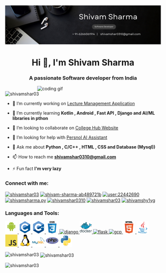 ![logo](https://github.com/shivamshar03/shivamshar03/blob/main/Black%20Minimalist%20Corporate%20Professional%20Profile%20LinkedIn%20Banner%20(1).png)
<h1 align="center">Hi 👋, I'm Shivam Sharma</h1>
<h3 align="center">A passionate Software developer from India</h3>
<img align="right" alt="coding gif" width="400" src="https://gifdb.com/images/high/animated-man-computer-coding-nae6mec378lsg1i3.gif">


<p align="left"> <img src="https://komarev.com/ghpvc/?username=shivamshar03&label=Profile%20views&color=0e75b6&style=flat" alt="shivamshar03" /> </p>

- 🔭 I’m currently working on [Lecture Management Application](https://github.com/shivamshar03/lecture-managment)

- 🌱 I’m currently learning **Kotlin , Android , Fast API , Django and AI/ML libraries in pthon**

- 👯 I’m looking to collaborate on [College Hub Website](https://github.com/shivamshar03/college-jagat)

- 🤝 I’m looking for help with [Persnol AI Assistant](https://github.com/shivamshar03/Personal-AI-Assistant)

- 💬 Ask me about **Python , C/C++ , HTML , CSS and Database (Mysql))**

- 📫 How to reach me **shivamshar0310@gmail.com**

- ⚡ Fun fact **I'm very lazy**

<h3 align="left">Connect with me:</h3>
<p align="left">
<a href="https://twitter.com/shivamshar03" target="blank"><img align="center" src="https://raw.githubusercontent.com/rahuldkjain/github-profile-readme-generator/master/src/images/icons/Social/twitter.svg" alt="shivamshar03" height="30" width="40" /></a>
<a href="https://linkedin.com/in/shivam-sharma-ab489721b" target="blank"><img align="center" src="https://raw.githubusercontent.com/rahuldkjain/github-profile-readme-generator/master/src/images/icons/Social/linked-in-alt.svg" alt="shivam-sharma-ab489721b" height="30" width="40" /></a>
<a href="https://stackoverflow.com/users/user:22442690" target="blank"><img align="center" src="https://raw.githubusercontent.com/rahuldkjain/github-profile-readme-generator/master/src/images/icons/Social/stack-overflow.svg" alt="user:22442690" height="30" width="40" /></a>
<a href="https://instagram.com/shivamsharma.py" target="blank"><img align="center" src="https://raw.githubusercontent.com/rahuldkjain/github-profile-readme-generator/master/src/images/icons/Social/instagram.svg" alt="shivamsharma.py" height="30" width="40" /></a>
<a href="https://www.hackerrank.com/shivamshar0310" target="blank"><img align="center" src="https://raw.githubusercontent.com/rahuldkjain/github-profile-readme-generator/master/src/images/icons/Social/hackerrank.svg" alt="shivamshar0310" height="30" width="40" /></a>
<a href="https://www.leetcode.com/shivamshar03" target="blank"><img align="center" src="https://raw.githubusercontent.com/rahuldkjain/github-profile-readme-generator/master/src/images/icons/Social/leet-code.svg" alt="shivamshar03" height="30" width="40" /></a>
<a href="https://auth.geeksforgeeks.org/user/shivamshy1yg" target="blank"><img align="center" src="https://raw.githubusercontent.com/rahuldkjain/github-profile-readme-generator/master/src/images/icons/Social/geeks-for-geeks.svg" alt="shivamshy1yg" height="30" width="40" /></a>
</p>

<h3 align="left">Languages and Tools:</h3>
<p align="left"> <a href="https://developer.android.com" target="_blank" rel="noreferrer"> <img src="https://raw.githubusercontent.com/devicons/devicon/master/icons/android/android-original-wordmark.svg" alt="android" width="40" height="40"/> </a> <a href="https://www.cprogramming.com/" target="_blank" rel="noreferrer"> <img src="https://raw.githubusercontent.com/devicons/devicon/master/icons/c/c-original.svg" alt="c" width="40" height="40"/> </a> <a href="https://www.w3schools.com/cpp/" target="_blank" rel="noreferrer"> <img src="https://raw.githubusercontent.com/devicons/devicon/master/icons/cplusplus/cplusplus-original.svg" alt="cplusplus" width="40" height="40"/> </a> <a href="https://www.w3schools.com/css/" target="_blank" rel="noreferrer"> <img src="https://raw.githubusercontent.com/devicons/devicon/master/icons/css3/css3-original-wordmark.svg" alt="css3" width="40" height="40"/> </a> <a href="https://www.djangoproject.com/" target="_blank" rel="noreferrer"> <img src="https://cdn.worldvectorlogo.com/logos/django.svg" alt="django" width="40" height="40"/> </a> <a href="https://www.docker.com/" target="_blank" rel="noreferrer"> <img src="https://raw.githubusercontent.com/devicons/devicon/master/icons/docker/docker-original-wordmark.svg" alt="docker" width="40" height="40"/> </a> <a href="https://flask.palletsprojects.com/" target="_blank" rel="noreferrer"> <img src="https://www.vectorlogo.zone/logos/pocoo_flask/pocoo_flask-icon.svg" alt="flask" width="40" height="40"/> </a> <a href="https://cloud.google.com" target="_blank" rel="noreferrer"> <img src="https://www.vectorlogo.zone/logos/google_cloud/google_cloud-icon.svg" alt="gcp" width="40" height="40"/> </a> <a href="https://www.w3.org/html/" target="_blank" rel="noreferrer"> <img src="https://raw.githubusercontent.com/devicons/devicon/master/icons/html5/html5-original-wordmark.svg" alt="html5" width="40" height="40"/> </a> <a href="https://www.java.com" target="_blank" rel="noreferrer"> <img src="https://raw.githubusercontent.com/devicons/devicon/master/icons/java/java-original.svg" alt="java" width="40" height="40"/> </a> <a href="https://developer.mozilla.org/en-US/docs/Web/JavaScript" target="_blank" rel="noreferrer"> <img src="https://raw.githubusercontent.com/devicons/devicon/master/icons/javascript/javascript-original.svg" alt="javascript" width="40" height="40"/> </a> <a href="https://www.linux.org/" target="_blank" rel="noreferrer"> <img src="https://raw.githubusercontent.com/devicons/devicon/master/icons/linux/linux-original.svg" alt="linux" width="40" height="40"/> </a> <a href="https://www.mysql.com/" target="_blank" rel="noreferrer"> <img src="https://raw.githubusercontent.com/devicons/devicon/master/icons/mysql/mysql-original-wordmark.svg" alt="mysql" width="40" height="40"/> </a> <a href="https://www.php.net" target="_blank" rel="noreferrer"> <img src="https://raw.githubusercontent.com/devicons/devicon/master/icons/php/php-original.svg" alt="php" width="40" height="40"/> </a> <a href="https://www.python.org" target="_blank" rel="noreferrer"> <img src="https://raw.githubusercontent.com/devicons/devicon/master/icons/python/python-original.svg" alt="python" width="40" height="40"/> </a> </p>

<p><img align="left" src="https://github-readme-stats.vercel.app/api/top-langs?username=shivamshar03&show_icons=true&locale=en&layout=compact" alt="shivamshar03" /></p>

<p>&nbsp;<img align="center" src="https://github-readme-stats.vercel.app/api?username=shivamshar03&show_icons=true&locale=en" alt="shivamshar03" /></p>

<p><img align="center" src="https://github-readme-streak-stats.herokuapp.com/?user=shivamshar03&" alt="shivamshar03" /></p>


<!--
**shivamshar03/shivamshar03** is a ✨ _special_ ✨ repository because its `README.md` (this file) appears on your GitHub profile.

Here are some ideas to get you started:

- 🔭 I’m currently working on ...
- 🌱 I’m currently learning ...
- 👯 I’m looking to collaborate on ...
- 🤔 I’m looking for help with ...
- 💬 Ask me about ...
- 📫 How to reach me: ...
- 😄 Pronouns: ...
- ⚡ Fun fact: ...
-->
